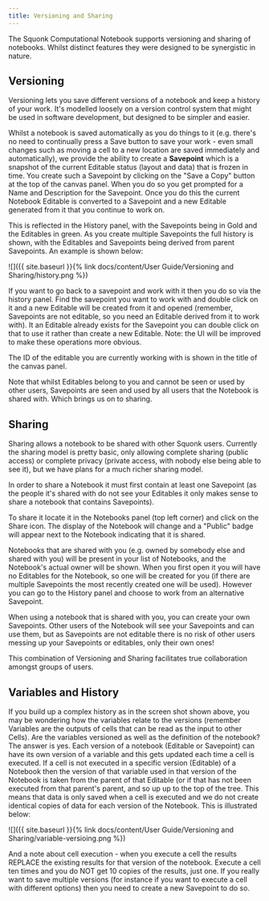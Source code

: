 ```yaml
---
title: Versioning and Sharing
---
```


The Squonk Computational Notebook supports versioning and sharing of notebooks. Whilst distinct features they were designed to be synergistic in nature.

## Versioning

Versioning lets you save different versions of a notebook and keep a history of your work. It's modelled loosely on a version control system that might be used in software development, but designed to be simpler and easier.

Whilst a notebook is saved automatically as you do things to it (e.g. there's no need to continually press a Save button to save your work - even small changes such as moving a cell to a new location are saved immediately and automatically), we provide the ability to create a **Savepoint** which is a snapshot of the current Editable status (layout and data) that is frozen in time. You create such a Savepoint by clicking on the "Save a Copy" button at the top of the canvas panel. When you do so you get prompted for a Name and Description for the Savepoint. Once you do this the current Notebook Editable is converted to a Savepoint and a new Editable generated from it that you continue to work on.

This is reflected in the History panel, with the Savepoints being in Gold and the Editables in green. As you create multiple Savepoints the full history is shown, with the Editables and Savepoints being derived from parent Savepoints. An example is shown below:

![]({{ site.baseurl }}{% link docs/content/User Guide/Versioning and Sharing/history.png %})

If you want to go back to a savepoint and work with it then you do so via the history panel. Find the savepoint you want to work with and double click on it and a new Editable will be created from it and opened (remember, Savepoints are not editable, so you need an Editable derived from it to work with). It an Editable already exists for the Savepoint you can double click on that to use it rather than create a new Editable. Note: the UI will be improved to make these operations more obvious.

The ID of the editable you are currently working with is shown in the title of the canvas panel.

Note that whilst Editables belong to you and cannot be seen or used by other users, Savepoints are seen and used by all users that the Notebook is shared with. Which brings us on to sharing.

## Sharing

Sharing allows a notebook to be shared with other Squonk users. Currently the sharing model is pretty basic, only allowing complete sharing (public access) or complete privacy (private access, with nobody else being able to see it), but we have plans for a much richer sharing model.

In order to share a Notebook it must first contain at least one Savepoint (as the people it's shared with do not see your Editables it only makes sense to share a notebook that contains Savepoints).

To share it locate it in the Notebooks panel (top left corner) and click on the Share icon. The display of the Notebook will change and a "Public" badge will appear next to the Notebook indicating that it is shared.

Notebooks that are shared with you (e.g. owned by somebody else and shared with you) will be present in your list of Notebooks, and the Notebook's actual owner will be shown. When you first open it you will have no Editables for the Notebook, so one will be created for you (if there are multiple Savepoints the most recently created one will be used). However you can go to the History panel and choose to work from an alternative Savepoint.

When using a notebook that is shared with you, you can create your own Savepoints. Other users of the Notebook will see your Savepoints and can use them, but as Savepoints are not editable there is no risk of other users messing up your Savepoints or editables, only their own ones!

This combination of Versioning and Sharing facilitates true collaboration amongst groups of users.

## Variables and History

If you build up a complex history as in the screen shot shown above, you may be wondering how the variables relate to the versions (remember Variables are the outputs of cells that can be read as the input to other Cells). Are the variables versioned as well as the definition of the notebook? The answer is yes. Each version of a notebook (Editable or Savepoint) can have its own version of a variable and this gets updated each time a cell is executed. If a cell is not executed in a specific version (Editable) of a Notebook then the version of that variable used in that version of the Notebook is taken from the parent of that Editable (or if that has not been executed from that parent's parent, and so up up to the top of the tree. This means that data is only saved when a cell is executed and we do not create identical copies of data for each version of the Notebook. This is illustrated below:

![]({{ site.baseurl }}{% link docs/content/User Guide/Versioning and Sharing/variable-versioing.png %})

And a note about cell execution - when you execute a cell the results REPLACE the existing results for that version of the notebook. Execute a cell ten times and you do NOT get 10 copies of the results, just one. If you really want to save multiple versions (for instance if you want to execute a cell with different options) then you need to create a new Savepoint to do so.
